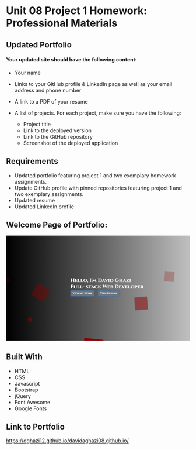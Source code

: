 # Unit 08 Project 1 Homework: Professional Materials

## Updated Portfolio

#### Your updated site should have the following content:

- Your name
- Links to your GitHub profile & LinkedIn page as well as your email address and phone number
- A link to a PDF of your resume
- A list of projects. For each project, make sure you have the following:

  - Project title
  - Link to the deployed version
  - Link to the GitHub repository
  - Screenshot of the deployed application

## Requirements

- Updated portfolio featuring project 1 and two exemplary homework assignments.
- Update GitHub profile with pinned repositories featuring project 1 and two exemplary assignments.
- Updated resume
- Updated LinkedIn profile

## Welcome Page of Portfolio:

![](images/WelcomePorfolio.png)

## Built With

- HTML
- CSS
- Javascript
- Bootstrap
- jQuery
- Font Awesome
- Google Fonts

## Link to Portfolio

https://dghazi12.github.io/davidaghazi08.github.io/